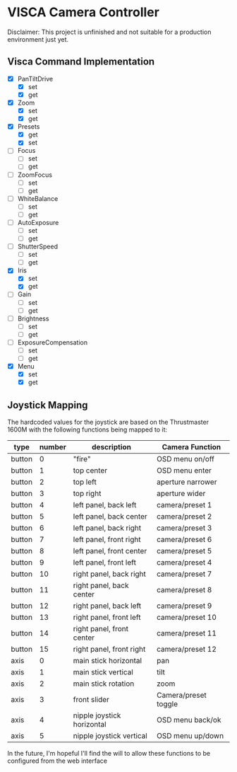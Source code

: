 # VISCA Camera Controller

Disclaimer: This project is unfinished and not suitable for a production environment just yet.

## Visca Command Implementation
- [x] PanTiltDrive
  - [x] set
  - [x] get
- [x] Zoom
  - [x] set
  - [x] get
- [x] Presets
  - [x] get
  - [x] set
- [ ] Focus
  - [ ] set
  - [ ] get
- [ ] ZoomFocus
  - [ ] set
  - [ ] get
- [ ] WhiteBalance
  - [ ] set
  - [ ] get
- [ ] AutoExposure
  - [ ] set
  - [ ] get
- [ ] ShutterSpeed
  - [ ] set
  - [ ] get
- [x] Iris
  - [x] set
  - [x] get
- [ ] Gain
  - [ ] set
  - [ ] get
- [ ] Brightness
  - [ ] set
  - [ ] get
- [ ] ExposureCompensation
  - [ ] set
  - [ ] get
- [x] Menu
  - [x] set
  - [x] get

## Joystick Mapping

The hardcoded values for the joystick are based on the Thrustmaster 1600M with
the following functions being mapped to it:

| type   | number | description                | Camera Function      |
|--------|--------|----------------------------|----------------------|
| button | 0      | "fire"                     | OSD menu on/off      |
| button | 1      | top center                 | OSD menu enter       |
| button | 2      | top left                   | aperture narrower    |
| button | 3      | top right                  | aperture wider       |
| button | 4      | left panel, back left      | camera/preset 1      |
| button | 5      | left panel, back center    | camera/preset 2      |
| button | 6      | left panel, back right     | camera/preset 3      |
| button | 7      | left panel, front right    | camera/preset 6      |
| button | 8      | left panel, front center   | camera/preset 5      |
| button | 9      | left panel, front left     | camera/preset 4      |
| button | 10     | right panel, back right    | camera/preset 7      |
| button | 11     | right panel, back center   | camera/preset 8      |
| button | 12     | right panel, back left     | camera/preset 9      |
| button | 13     | right panel, front left    | camera/preset 10     |
| button | 14     | right panel, front center  | camera/preset 11     |
| button | 15     | right panel, front right   | camera/preset 12     |
| axis   | 0      | main stick horizontal      | pan                  |
| axis   | 1      | main stick vertical        | tilt                 |
| axis   | 2      | main stick rotation        | zoom                 |
| axis   | 3      | front slider               | Camera/preset toggle |
| axis   | 4      | nipple joystick horizontal | OSD menu back/ok     |
| axis   | 5      | nipple joystick vertical   | OSD menu up/down     |

In the future, I'm hopeful I'll find the will to allow these functions to be
configured from the web interface
